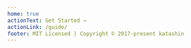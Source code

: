 ```yaml
---
home: true
actionText: Get Started →
actionLink: /guide/
footer: MIT Licensed | Copyright © 2017-present katashin
---
```


